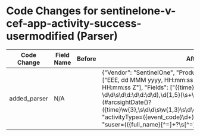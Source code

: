 # Code Changes for sentinelone-v-cef-app-activity-success-usermodified (Parser)

| Code Change | Field Name | Before | After |
|-------------|------------|--------|-------|
| added_parser | N/A |  | {"Vendor": "SentinelOne", "Product": "Vigilance", "TimeFormat": ["EEE, dd MMM yyyy, HH:mm:ss z", "EEE, dd MMM yyyy, HH:mm:ss Z"], "Fields": ["({time}\d\d\d\d-\d\d-\d\d\s\d\d:\d\d:\d\d),\d{1,5}(\s+\S+){2}\s+CEF:", "\srt=(#arcsightDate\()?({time}\w{3},\s\d\d\s\w{1,3}\s\d\d\d\d,\s\d\d:\d\d:\d\d\s\w{3})\)?", "activityType=({event_code}\d+)\s\w+=", "({app}SentinelOne)", "suser=(({full_name}[^=]+?\s[^=]+?)|({user}[\w\.\-\!\#\^\~]{1,40}\$?))\s\w+=", "({operation}User Modified)"], "Name": "sentinelone-v-cef-app-activity-success-usermodified", "ParserVersion": "v1.0.0", "Conditions": ["CEF:", "|SentinelOne|Mgmt|", "|Administrative information - User Modified|", "activityType=", "notificationScope="]} |